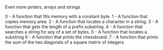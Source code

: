 Even more pinters, arrays and strings

0 - A function that fills memory with a constant byte.
1 - A function that copies memory area.
2 - A  function that locates a character in a string.
3 - A function that gets the length of a prefix substring.
4 - A function that searches a string for any of a set of bytes.
5 - A function that locates a substring
6 - A function that prints the chessboard.
7 - A function that prints the sum of the two diagonals of a square matrix of
	integers.
